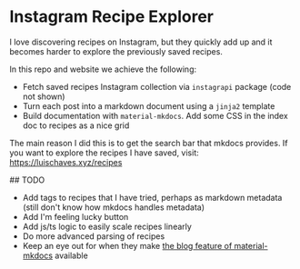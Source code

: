 # Instagram Recipe Explorer

I love discovering recipes on Instagram, but they quickly add up and it becomes harder to explore the previously saved recipes.

In this repo and website we achieve the following:

* Fetch saved recipes Instagram collection via `instagrapi` package (code not shown)
* Turn each post into a markdown document using a `jinja2` template
* Build documentation with `material-mkdocs`. Add some CSS in the index doc to recipes as a nice grid

The main reason I did this is to get the search bar that mkdocs provides. If you want to explore the recipes I have saved, visit: https://luischaves.xyz/recipes

## TODO

* Add tags to recipes that I have tried, perhaps as markdown metadata (still don't know how mkdocs handles metadata)
* Add I'm feeling lucky button
* Add js/ts logic to easily scale recipes linearly
* Do more advanced parsing of recipes
* Keep an eye out for when they make [the blog feature of material-mkdocs](https://squidfunk.github.io/mkdocs-material/setup/setting-up-a-blog/) available
